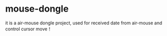 # mouse-dongle
it is a air-mouse dongle project, used for received date from air-mouse and control cursor move！
